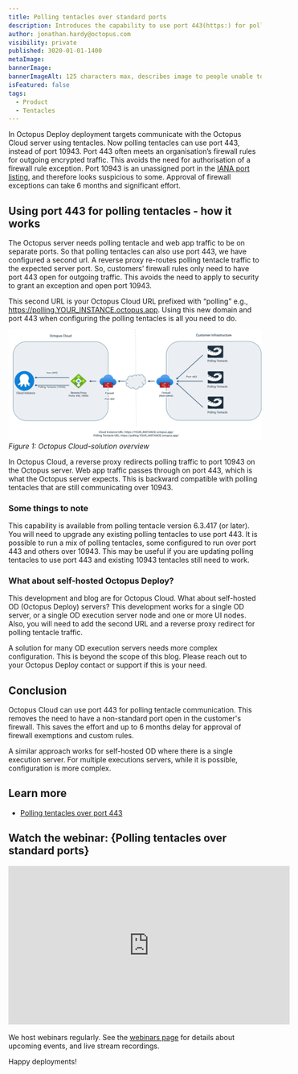 ```yaml
---
title: Polling tentacles over standard ports
description: Introduces the capability to use port 443(https:) for polling tentacles instead of the non-standard 10943. 
author: jonathan.hardy@octopus.com
visibility: private
published: 3020-01-01-1400
metaImage: 
bannerImage: 
bannerImageAlt: 125 characters max, describes image to people unable to see it.
isFeatured: false
tags: 
  - Product
  - Tentacles
---
```


In Octopus Deploy deployment targets communicate with the Octopus Cloud server using tentacles. Now polling tentacles can use port 443, instead of port 10943. Port 443 often meets an organisation’s firewall rules for outgoing encrypted traffic. This avoids the need for authorisation of a firewall rule exception. Port 10943 is an unassigned port in the [IANA port listing](https://www.iana.org/assignments/service-names-port-numbers/service-names-port-numbers.xhtml?&page=120), and therefore looks suspicious to some. Approval of firewall exceptions can take 6 months and significant effort.

## Using port 443 for polling tentacles - how it works

The Octopus server needs polling tentacle and web app traffic to be on separate ports. So that polling tentacles can also use port 443, we have configured a second url.  A reverse proxy re-routes polling tentacle traffic to the expected server port. So, customers’ firewall rules only need to have port 443 open for outgoing traffic. This avoids the need to apply to security to grant an exception and open port 10943.

This second URL is your Octopus Cloud URL prefixed with “polling” e.g., https://polling.YOUR_INSTANCE.octopus.app. Using this new domain and port 443 when configuring the polling tentacles is all you need to do.

![an image shows polling tentacles configured to use a second url and port 443 so that traffic passes unhindered through the customer firewall. It then shows the traffic entering the Octopus Cloud firewall on 443 and being redirected to port 10943 on the Octopus server.](OC-polling-tentacles-over-443.png "width=500")*Figure 1: Octopus Cloud-solution overview*

In Octopus Cloud, a reverse proxy redirects polling traffic to port 10943 on the Octopus server. Web app traffic passes through on port 443, which is what the Octopus server expects. This is backward compatible with polling tentacles that are still communicating over 10943.

### Some things to note

This capability is available from polling tentacle version 6.3.417 (or later). You will need to upgrade any existing polling tentacles to use port 443. It is possible to run a mix of polling tentacles, some configured to run over port 443 and others over 10943. This may be useful if you are updating polling tentacles to use port 443 and existing 10943 tentacles still need to work.

### What about self-hosted Octopus Deploy?

This development and blog are for Octopus Cloud. What about self-hosted OD (Octopus Deploy) servers? This development works for a single OD server, or a single OD execution server node and one or more UI nodes. Also, you will need to add the second URL and a reverse proxy redirect for polling tentacle traffic.

A solution for many OD execution servers needs more complex configuration. This is beyond the scope of this blog. Please reach out to your Octopus Deploy contact or support if this is your need.

## Conclusion

Octopus Cloud can use port 443 for polling tentacle communication. This removes the need to have a non-standard port open in the customer's firewall. This saves the effort and up to 6 months delay for approval of firewall exemptions and custom rules.

A similar approach works for self-hosted OD where there is a single execution server. For multiple executions servers, while it is possible, configuration is more complex.

## Learn more

- [Polling tentacles over port 443](https://octopus.com/docs/infrastructure/deployment-targets/tentacle/polling-tentacles-over-port-443)


## Watch the webinar: {Polling tentacles over standard ports}

<iframe width="560" height="315" src="https://youtu.be/a4yeAwWwXi8" title="YouTube video player" frameborder="0" allow="accelerometer; autoplay; clipboard-write; encrypted-media; gyroscope; picture-in-picture" allowfullscreen></iframe>


We host webinars regularly. See the [webinars page](https://octopus.com/events) for details about upcoming events, and live stream recordings.

Happy deployments!
